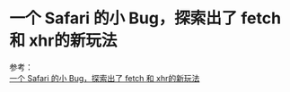 # 一个 Safari 的小 Bug，探索出了 fetch 和 xhr的新玩法

参考：  
[一个 Safari 的小 Bug，探索出了 fetch 和 xhr的新玩法](https://mp.weixin.qq.com/s/jqRxNAI5C2NdxVX-pthFpg)
